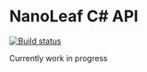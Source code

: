 # NanoLeaf C# API

[![Build status](https://ci.appveyor.com/api/projects/status/uk4se82ak2bov8re?svg=true)](https://ci.appveyor.com/project/Silverdark/nanoleaf-api)

Currently work in progress